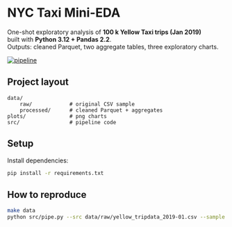 # NYC Taxi Mini-EDA

One-shot exploratory analysis of **100 k Yellow Taxi trips (Jan 2019)**  
built with **Python 3.12 + Pandas 2.2**.  
Outputs: cleaned Parquet, two aggregate tables, three exploratory charts.

[![pipeline](https://img.shields.io/badge/pipeline-passing-brightgreen)](logs/pipe.log)

## Project layout

```text
data/
    raw/            # original CSV sample
    processed/      # cleaned Parquet + aggregates
plots/              # png charts
src/                # pipeline code
```

## Setup

Install dependencies:

```bash
pip install -r requirements.txt
```

## How to reproduce

```bash
make data                                                                       # ---download the raw .csv dataset
python src/pipe.py --src data/raw/yellow_tripdata_2019-01.csv --sample 100000   # ---run the pipeline
```